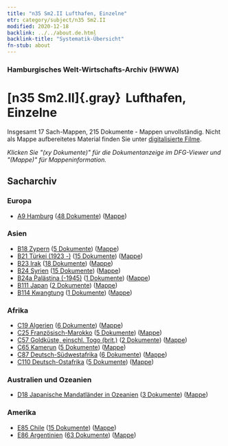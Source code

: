 ```yaml
---
title: "n35 Sm2.II Lufthafen, Einzelne"
etr: category/subject/n35 Sm2.II
modified: 2020-12-18
backlink: ../../about.de.html
backlink-title: "Systematik-Übersicht"
fn-stub: about
---
```


### Hamburgisches Welt-Wirtschafts-Archiv (HWWA)
# [n35 Sm2.II]{.gray}&#8201; Lufthafen, Einzelne&#160; 




Insgesamt 17 Sach-Mappen, 215 Dokumente - Mappen unvollständig.
Nicht als Mappe aufbereitetes Material finden Sie unter [digitalisierte Filme](/film/h1_sh).

_Klicken Sie "(xy Dokumente)" für die Dokumentanzeige im DFG-Viewer und "(Mappe)" für Mappeninformation._

## Sacharchiv




### Europa

- [A9 Hamburg](../../../geo/about.de.html#A9) (<a href="https://dfg-viewer.de/show/?tx_dlf[id]=https://pm20.zbw.eu/mets/sh/1409xx/140905/1456xx/145684/public.mets.de.xml" target="_blank">48 Dokumente</a>) ([Mappe](http://purl.org/pressemappe20/folder/sh/140905,145684))

### Asien

- [B18 Zypern](../../../geo/about.de.html#B18) (<a href="https://dfg-viewer.de/show/?tx_dlf[id]=https://pm20.zbw.eu/mets/sh/1410xx/141079/1456xx/145684/public.mets.de.xml" target="_blank">5 Dokumente</a>) ([Mappe](http://purl.org/pressemappe20/folder/sh/141079,145684))
- [B21 Türkei (1923 -)](../../../geo/about.de.html#B21) (<a href="https://dfg-viewer.de/show/?tx_dlf[id]=https://pm20.zbw.eu/mets/sh/1411xx/141111/1456xx/145684/public.mets.de.xml" target="_blank">15 Dokumente</a>) ([Mappe](http://purl.org/pressemappe20/folder/sh/141111,145684))
- [B23 Irak](../../../geo/about.de.html#B23) (<a href="https://dfg-viewer.de/show/?tx_dlf[id]=https://pm20.zbw.eu/mets/sh/1411xx/141113/1456xx/145684/public.mets.de.xml" target="_blank">18 Dokumente</a>) ([Mappe](http://purl.org/pressemappe20/folder/sh/141113,145684))
- [B24 Syrien](../../../geo/about.de.html#B24) (<a href="https://dfg-viewer.de/show/?tx_dlf[id]=https://pm20.zbw.eu/mets/sh/1411xx/141114/1456xx/145684/public.mets.de.xml" target="_blank">15 Dokumente</a>) ([Mappe](http://purl.org/pressemappe20/folder/sh/141114,145684))
- [B24a Palästina (-1945)](../../../geo/about.de.html#B24a) (<a href="https://dfg-viewer.de/show/?tx_dlf[id]=https://pm20.zbw.eu/mets/sh/1411xx/141115/1456xx/145684/public.mets.de.xml" target="_blank">1 Dokumente</a>) ([Mappe](http://purl.org/pressemappe20/folder/sh/141115,145684))
- [B111 Japan](../../../geo/about.de.html#B111) (<a href="https://dfg-viewer.de/show/?tx_dlf[id]=https://pm20.zbw.eu/mets/sh/1412xx/141272/1456xx/145684/public.mets.de.xml" target="_blank">2 Dokumente</a>) ([Mappe](http://purl.org/pressemappe20/folder/sh/141272,145684))
- [B114 Kwangtung](../../../geo/about.de.html#B114) (<a href="https://dfg-viewer.de/show/?tx_dlf[id]=https://pm20.zbw.eu/mets/sh/1412xx/141275/1456xx/145684/public.mets.de.xml" target="_blank">1 Dokumente</a>) ([Mappe](http://purl.org/pressemappe20/folder/sh/141275,145684))

### Afrika

- [C19 Algerien](../../../geo/about.de.html#C19) (<a href="https://dfg-viewer.de/show/?tx_dlf[id]=https://pm20.zbw.eu/mets/sh/1413xx/141354/1456xx/145684/public.mets.de.xml" target="_blank">6 Dokumente</a>) ([Mappe](http://purl.org/pressemappe20/folder/sh/141354,145684))
- [C25 Französisch-Marokko](../../../geo/about.de.html#C25) (<a href="https://dfg-viewer.de/show/?tx_dlf[id]=https://pm20.zbw.eu/mets/sh/1413xx/141358/1456xx/145684/public.mets.de.xml" target="_blank">5 Dokumente</a>) ([Mappe](http://purl.org/pressemappe20/folder/sh/141358,145684))
- [C57 Goldküste, einschl. Togo (brit.)](../../../geo/about.de.html#C57) (<a href="https://dfg-viewer.de/show/?tx_dlf[id]=https://pm20.zbw.eu/mets/sh/1414xx/141406/1456xx/145684/public.mets.de.xml" target="_blank">2 Dokumente</a>) ([Mappe](http://purl.org/pressemappe20/folder/sh/141406,145684))
- [C65 Kamerun](../../../geo/about.de.html#C65) (<a href="https://dfg-viewer.de/show/?tx_dlf[id]=https://pm20.zbw.eu/mets/sh/1414xx/141410/1456xx/145684/public.mets.de.xml" target="_blank">5 Dokumente</a>) ([Mappe](http://purl.org/pressemappe20/folder/sh/141410,145684))
- [C87 Deutsch-Südwestafrika](../../../geo/about.de.html#C87) (<a href="https://dfg-viewer.de/show/?tx_dlf[id]=https://pm20.zbw.eu/mets/sh/1414xx/141450/1456xx/145684/public.mets.de.xml" target="_blank">6 Dokumente</a>) ([Mappe](http://purl.org/pressemappe20/folder/sh/141450,145684))
- [C110 Deutsch-Ostafrika](../../../geo/about.de.html#C110) (<a href="https://dfg-viewer.de/show/?tx_dlf[id]=https://pm20.zbw.eu/mets/sh/1414xx/141471/1456xx/145684/public.mets.de.xml" target="_blank">5 Dokumente</a>) ([Mappe](http://purl.org/pressemappe20/folder/sh/141471,145684))

### Australien und Ozeanien

- [D18 Japanische Mandatländer in Ozeanien](../../../geo/about.de.html#D18) (<a href="https://dfg-viewer.de/show/?tx_dlf[id]=https://pm20.zbw.eu/mets/sh/1416xx/141618/1456xx/145684/public.mets.de.xml" target="_blank">3 Dokumente</a>) ([Mappe](http://purl.org/pressemappe20/folder/sh/141618,145684))

### Amerika

- [E85 Chile](../../../geo/about.de.html#E85) (<a href="https://dfg-viewer.de/show/?tx_dlf[id]=https://pm20.zbw.eu/mets/sh/1416xx/141691/1456xx/145684/public.mets.de.xml" target="_blank">15 Dokumente</a>) ([Mappe](http://purl.org/pressemappe20/folder/sh/141691,145684))
- [E86 Argentinien](../../../geo/about.de.html#E86) (<a href="https://dfg-viewer.de/show/?tx_dlf[id]=https://pm20.zbw.eu/mets/sh/1416xx/141692/1456xx/145684/public.mets.de.xml" target="_blank">63 Dokumente</a>) ([Mappe](http://purl.org/pressemappe20/folder/sh/141692,145684))


